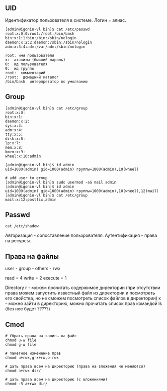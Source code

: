 ## UID

Идентификатор пользователя в системе. Логин = алиас.
```
[admin@igonin-vl bin]$ cat /etc/passwd
root:x:0:0:root:/root:/bin/bash
bin:x:1:1:bin:/bin:/sbin/nologin
daemon:x:2:2:daemon:/sbin:/sbin/nologin
adm:x:3:4:adm:/var/adm:/sbin/nologin
```

```
root: имя пользователя
x:  атавизм (бывший пароль)
0:  ид пользователя
0:  ид группы
root:  комментарий
/root:  домашний каталог
/bin/bash  интерпретатор по умоляанию
```

## Group
```
[admin@igonin-vl bin]$ cat /etc/group
root:x:0:
bin:x:1:
daemon:x:2:
sys:x:3:
adm:x:4:
tty:x:5:
disk:x:6:
lp:x:7:
mem:x:8:
kmem:x:9:
wheel:x:10:admin

[admin@igonin-vl bin]$ id admin
uid=1000(admin) gid=1000(admin) группы=1000(admin),10(wheel)

# add user to group
[admin@igonin-vl bin]$ sudo usermod -aG mail admin
[admin@igonin-vl bin]$ id admin
uid=1000(admin) gid=1000(admin) группы=1000(admin),10(wheel),12(mail)
[admin@igonin-vl bin]$ cat /etc/group
mail:x:12:postfix,admin

```

## Passwd
```
cat /etc/shadow
```
Авторизация - сопоставление пользрователя.
Аутентификация - права на ресурсы.

## Права на файлы
user - group - others - rwx

read = 4
write = 2
execute = 1

Directory
r - можем прочитать содержимое директории (при отсутствии права можем запустить известный файл из директории и посмотреть его свойства, но не сможем посмотреть список файлов в директории)
x - можно зайти в директорию, можно прочитать список прав командой ls (без нее будет ?????)

## Cmod
```
# Убрать права на запись на файл
chmod u-w file
chmod g-w file

# пакетное изменение прав
chmod u+rwx,g-x+rw,o-rwx

# дать права всем на директорию (права на вложения не меняются)
chmod a+rwx dir/

# дать права всем на директорию (с вложениями)
chmod -R a+rwx dir/

```



